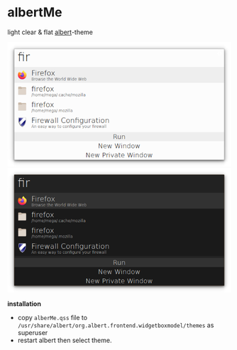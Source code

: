 # albertMe
   light clear & flat [albert](https://github.com/albertlauncher)-theme 
 
 ![](https://github.com/3BD-R/albertMe/blob/main/albershot.png)![](https://github.com/3BD-R/albertMe/blob/main/albershotdark.png)

**installation**

 - copy `alberMe.qss` file to `/usr/share/albert/org.albert.frontend.widgetboxmodel/themes` as superuser
 - restart albert then select theme.

